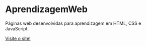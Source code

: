 # AprendizagemWeb
Páginas web desenvolvidas para aprendizagem em HTML, CSS e JavaScript.

<a href="https://marianaantunesj.github.io/AprendizagemWeb/">Visite o site!</a>
